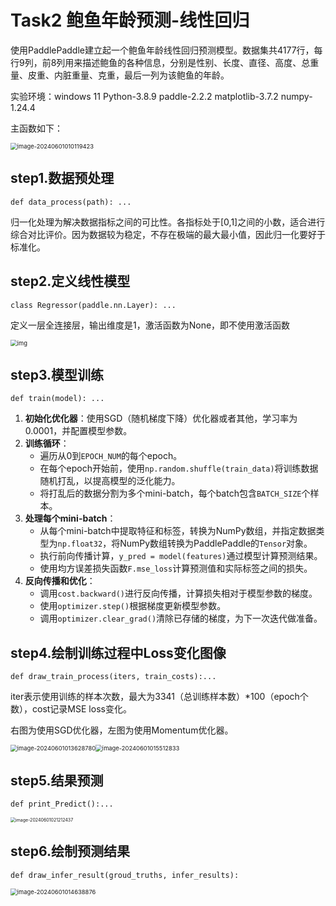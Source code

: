 # Task2 鲍鱼年龄预测-线性回归

使用PaddlePaddle建立起一个鲍鱼年龄线性回归预测模型。数据集共4177行，每行9列，前8列用来描述鲍鱼的各种信息，分别是性别、长度、直径、高度、总重量、皮重、内脏重量、克重，最后一列为该鲍鱼的年龄。

实验环境：windows 11 Python-3.8.9  paddle-2.2.2  matplotlib-3.7.2 numpy-1.24.4

主函数如下：

<img src="https://qinglan-1324038201.cos.ap-nanjing.myqcloud.com/images/202406010215116.png" alt="image-20240601010119423" style="zoom: 67%;" />

## step1.数据预处理
```
def data_process(path): ...
```

归一化处理为解决数据指标之间的可比性。各指标处于[0,1]之间的小数，适合进行综合对比评价。因为数据较为稳定，不存在极端的最大最小值，因此归一化要好于标准化。

## step2.定义线性模型

```
class Regressor(paddle.nn.Layer): ...
```

定义一层全连接层，输出维度是1，激活函数为None，即不使用激活函数

<img src="https://qinglan-1324038201.cos.ap-nanjing.myqcloud.com/images/202406010215468.png" alt="img" style="zoom: 67%;" />

## step3.模型训练

```
def train(model): ...
```

1. **初始化优化器**：使用SGD（随机梯度下降）优化器或者其他，学习率为0.0001，并配置模型参数。
2. **训练循环**：
   - 遍历从0到`EPOCH_NUM`的每个epoch。
   - 在每个epoch开始前，使用`np.random.shuffle(train_data)`将训练数据随机打乱，以提高模型的泛化能力。
   - 将打乱后的数据分割为多个mini-batch，每个batch包含`BATCH_SIZE`个样本。
3. **处理每个mini-batch**：
   - 从每个mini-batch中提取特征和标签，转换为NumPy数组，并指定数据类型为`np.float32`，将NumPy数组转换为PaddlePaddle的`Tensor`对象。
   - 执行前向传播计算，`y_pred = model(features)`通过模型计算预测结果。
   - 使用均方误差损失函数`F.mse_loss`计算预测值和实际标签之间的损失。
4. **反向传播和优化**：
   - 调用`cost.backward()`进行反向传播，计算损失相对于模型参数的梯度。
   - 使用`optimizer.step()`根据梯度更新模型参数。
   - 调用`optimizer.clear_grad()`清除已存储的梯度，为下一次迭代做准备。

## step4.绘制训练过程中Loss变化图像

```
def draw_train_process(iters, train_costs):...
```

iter表示使用训练的样本次数，最大为3341（总训练样本数）*100（epoch个数），cost记录MSE loss变化。

右图为使用SGD优化器，左图为使用Momentum优化器。

<img src="https://qinglan-1324038201.cos.ap-nanjing.myqcloud.com/images/202406010215117.png" alt="image-20240601013628780" style="zoom:67%;" /><img src="https://qinglan-1324038201.cos.ap-nanjing.myqcloud.com/images/202406010215118.png" alt="image-20240601015512833" style="zoom: 67%;" />

## step5.结果预测

```
def print_Predict():...
```

<img src="https://qinglan-1324038201.cos.ap-nanjing.myqcloud.com/images/202406010215119.png" alt="image-20240601021212437" style="zoom: 50%;" />

## step6.绘制预测结果
```
def draw_infer_result(groud_truths, infer_results):
```

<img src="https://qinglan-1324038201.cos.ap-nanjing.myqcloud.com/images/202406010215120.png" alt="image-20240601014638876" style="zoom:67%;" />